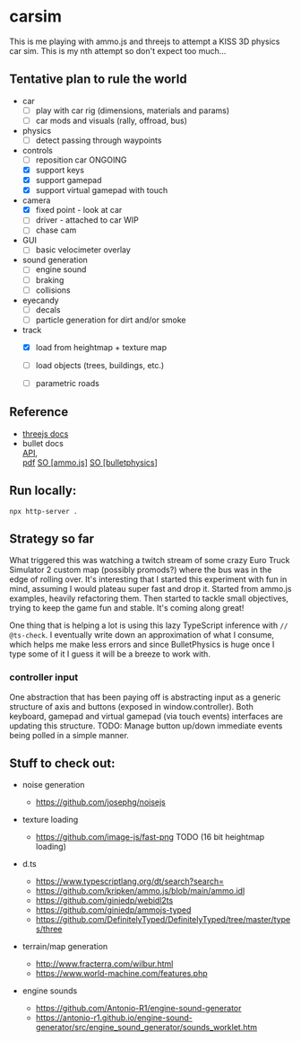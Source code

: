 # carsim

This is me playing with ammo.js and threejs to attempt a KISS 3D physics car sim.
This is my nth attempt so don't expect too much...


## Tentative plan to rule the world 
- car
    - [ ] play with car rig (dimensions, materials and params)
    - [ ] car mods and visuals (rally, offroad, bus)
- physics
    - [ ] detect passing through waypoints
- controls
    - [ ] reposition car ONGOING
    - [x] support keys
    - [x] support gamepad
    - [x] support virtual gamepad with touch
- camera
    - [x] fixed point - look at car
    - [ ] driver - attached to car WIP
    - [ ] chase cam
- GUI
    - [ ] basic velocimeter overlay
- sound generation
    - [ ] engine sound
    - [ ] braking
    - [ ] collisions
- eyecandy
    - [ ] decals
    - [ ] particle generation for dirt and/or smoke
- track
    - [x] load from heightmap + texture map
    - [ ] load objects (trees, buildings, etc.)
    - [ ] parametric roads


## Reference

- [threejs docs](https://threejs.org/docs/)
- bullet docs  
[API](https://pybullet.org/Bullet/BulletFull/),  
[pdf](https://github.com/bulletphysics/bullet3/blob/master/docs/Bullet_User_Manual.pdf)
[SO [ammo.js]](https://stackoverflow.com/questions/tagged/ammo.js)
[SO [bulletphysics]](https://stackoverflow.com/questions/tagged/bulletphysics)


## Run locally:

    npx http-server .


## Strategy so far

What triggered this was watching a twitch stream of some crazy Euro Truck Simulator 2 custom map (possibly promods?) where the bus was in
the edge of rolling over. It's interesting that I started this experiment with fun in mind, assuming I would plateau super fast and drop it.
Started from ammo.js examples, heavily refactoring them. Then started to tackle small objectives, trying to keep the game fun and stable.
It's coming along great!

One thing that is helping a lot is using this lazy TypeScript inference with `// @ts-check`.
I eventually write down an approximation of what I consume, which helps me make less errors and since BulletPhysics
is huge once I type some of it I guess it will be a breeze to work with.


### controller input

One abstraction that has been paying off is abstracting input as a generic structure of axis and buttons (exposed in window.controller).
Both keyboard, gamepad and virtual gamepad (via touch events) interfaces are updating this structure.
TODO: Manage button up/down immediate events being polled in a simple manner.


## Stuff to check out:

- noise generation
    - https://github.com/josephg/noisejs

- texture loading
    - https://github.com/image-js/fast-png TODO (16 bit heightmap loading)

- d.ts
    - https://www.typescriptlang.org/dt/search?search=
    - https://github.com/kripken/ammo.js/blob/main/ammo.idl
    - https://github.com/giniedp/webidl2ts
    - https://github.com/giniedp/ammojs-typed
    - https://github.com/DefinitelyTyped/DefinitelyTyped/tree/master/types/three

- terrain/map generation
    - http://www.fracterra.com/wilbur.html
    - https://www.world-machine.com/features.php

- engine sounds
    - https://github.com/Antonio-R1/engine-sound-generator
    - https://antonio-r1.github.io/engine-sound-generator/src/engine_sound_generator/sounds_worklet.htm
